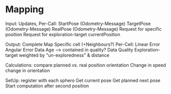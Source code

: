 # Mapping

Input:
	Updates, Per-Call:
		StartPose (Odometry-Message)
		TargetPose (Odometry-Message)
		RealPose (Odometry-Message)
	Request for specific position
	Request for exploration-target
		currentPosition

Output:
	Complete Map
	Specific cell (+Neighbours?)
	Per-Cell:
		Linear Error
		Angular Error
		Data Age --> contained in quality?
		Data Quality
	Exploration-target
		weighted by "un-exploredness" & distance


Calculations:
	compare planned vs. real
		position
		orientation
		Change in speed
		change in orientation

SetUp:
	register with each sphero
		Get current pose
		Get planned next pose
	Start computation after second position
